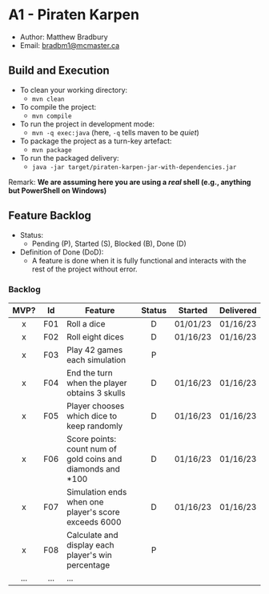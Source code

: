 # A1 - Piraten Karpen

  * Author: Matthew Bradbury
  * Email: bradbm1@mcmaster.ca

## Build and Execution

  * To clean your working directory:
    * `mvn clean`
  * To compile the project:
    * `mvn compile`
  * To run the project in development mode:
    * `mvn -q exec:java` (here, `-q` tells maven to be _quiet_)
  * To package the project as a turn-key artefact:
    * `mvn package`
  * To run the packaged delivery:
    * `java -jar target/piraten-karpen-jar-with-dependencies.jar` 

Remark: **We are assuming here you are using a _real_ shell (e.g., anything but PowerShell on Windows)**

## Feature Backlog

 * Status: 
   * Pending (P), Started (S), Blocked (B), Done (D)
 * Definition of Done (DoD):
   * A feature is done when it is fully functional and interacts with the rest of the project without error.

### Backlog 

| MVP? | Id  | Feature  | Status  |  Started  | Delivered |
| :-:  |:-:  |---       | :-:     | :-:       | :-:       |
| x   | F01 | Roll a dice |  D | 01/01/23 |  01/16/23 |
| x   | F02 | Roll eight dices  |  D | 01/16/23  | 01/16/23 | 
| x   | F03 | Play 42 games each simulation  |  P  |   |
| x   | F04 | End the turn when the player obtains 3 skulls | D | 01/16/23 | 01/16/23 |
| x   | F05 | Player chooses which dice to keep randomly | D | 01/16/23 | 01/16/23 | 
| x   | F06 | Score points: count num of gold coins and diamonds and \*100| D | 01/16/23 | 01/16/23 |
| x   | F07 | Simulation ends when one player's score exceeds 6000 | D | 01/16/23 | 01/16/23 |
| x   | F08 | Calculate and display each player's win percentage | P | | 
| ... | ... | ... |

